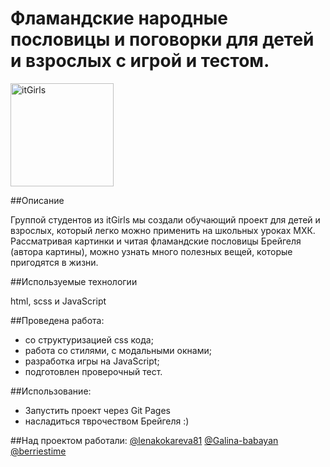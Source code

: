 # Фламандские народные пословицы и поговорки для детей и взрослых с игрой и тестом.

<a href="https://itgirlschool.com/">
<img alt="itGirls" src="https://thumb.tildacdn.com/tild3830-6462-4765-b738-653735313730/-/resize/208x/-/format/webp/logo_white.png" width="165"/>
</a>

##Описание

Группой студентов из itGirls мы создали обучающий проект для детей и взрослых, который легко можно применить на школьных уроках МХК. Рассматривая картинки и читая фламандские пословицы Брейгеля (автора картины), можно узнать много полезных вещей, которые пригодятся в жизни.

##Используемые технологии

html, scss и JavaScript

##Проведена работа:

- со структуризацией css кода;
- работа со стилями, с модальными окнами;
- разработка игры на JavaScript;
- подготовлен проверочный тест.

##Использование:

- Запустить проект через Git Pages
- насладиться тврочеством Брейгеля :)

##Над проектом работали:
[@lenakokareva81](https://github.com/lenakokareva81)
[@Galina-babayan](https://github.com/Galina-babayan)
[@berriestime](https://github.com/berriestime)
